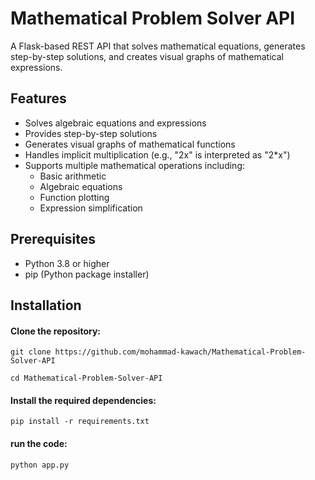 # Mathematical Problem Solver API

A Flask-based REST API that solves mathematical equations, generates step-by-step solutions, and creates visual graphs of mathematical expressions.

## Features

- Solves algebraic equations and expressions
- Provides step-by-step solutions
- Generates visual graphs of mathematical functions
- Handles implicit multiplication (e.g., "2x" is interpreted as "2*x")
- Supports multiple mathematical operations including:
  - Basic arithmetic
  - Algebraic equations
  - Function plotting
  - Expression simplification

## Prerequisites

- Python 3.8 or higher
- pip (Python package installer)

## Installation

#### Clone the repository:

`git clone https://github.com/mohammad-kawach/Mathematical-Problem-Solver-API`

`cd Mathematical-Problem-Solver-API`


#### Install the required dependencies:

`pip install -r requirements.txt`


#### run the code:
`python app.py`